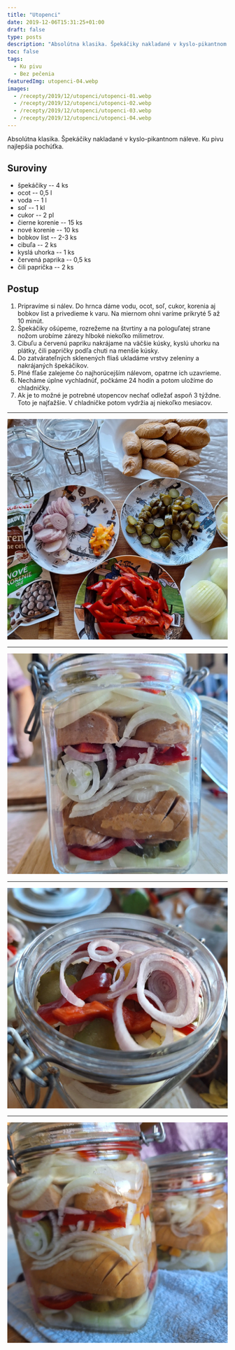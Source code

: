 ```yaml
---
title: "Utopenci"
date: 2019-12-06T15:31:25+01:00
draft: false
type: posts
description: "Absolútna klasika. Špekáčiky nakladané v kyslo-pikantnom náleve. Ku pivu najlepšia pochúťka."
toc: false
tags:
  - Ku pivu
  - Bez pečenia
featuredImg: utopenci-04.webp
images:
  - /recepty/2019/12/utopenci/utopenci-01.webp
  - /recepty/2019/12/utopenci/utopenci-02.webp
  - /recepty/2019/12/utopenci/utopenci-03.webp
  - /recepty/2019/12/utopenci/utopenci-04.webp
---
```


Absolútna klasika. Špekáčiky nakladané v kyslo-pikantnom náleve. Ku pivu najlepšia pochúťka.

## Suroviny

- špekáčiky -- 4 ks
- ocot -- 0,5 l
- voda -- 1 l
- soľ -- 1 kl
- cukor -- 2 pl
- čierne korenie -- 15 ks
- nové korenie -- 10 ks
- bobkov list -- 2-3 ks
- cibuľa -- 2 ks
- kyslá uhorka -- 1 ks
- červená paprika -- 0,5 ks
- čili paprička -- 2 ks

## Postup

1. Pripravíme si nálev. Do hrnca dáme vodu, ocot, soľ, cukor, korenia aj bobkov list a privedieme k varu. Na miernom ohni varíme prikryté 5 až 10 minút.
2. Špekáčiky ošúpeme, rozrežeme na štvrtiny a na pologuľatej strane nožom urobíme zárezy hlboké niekoľko milimetrov.
3. Cibuľu a červenú papriku nakrájame na väčšie kúsky, kyslú uhorku na plátky, čili papričky podľa chuti na menšie kúsky.
4. Do zatvárateľných sklenených fliaš ukladáme vrstvy zeleniny a nakrájaných špekáčikov.
5. Plné fľaše zalejeme čo najhorúcejším nálevom, opatrne ich uzavrieme.
6. Necháme úplne vychladnúť, počkáme 24 hodín a potom uložíme do chladničky.
7. Ak je to možné je potrebné utopencov nechať odležať aspoň 3 týždne. Toto je najťažšie. V chladničke potom vydržia aj niekoľko mesiacov.

---

![Utopenci 1](utopenci-01.webp "Utopenci 1 (autor: zwieratko, 2024)")

---

![Utopenci 2](utopenci-02.webp "Utopenci 2 (autor: zwieratko, 2024)")

---

![Utopenci 3](utopenci-03.webp "Utopenci 3 (autor: zwieratko, 2024)")

---

![Utopenci 4](utopenci-04.webp "Utopenci 4 (autor: zwieratko, 2024)")
